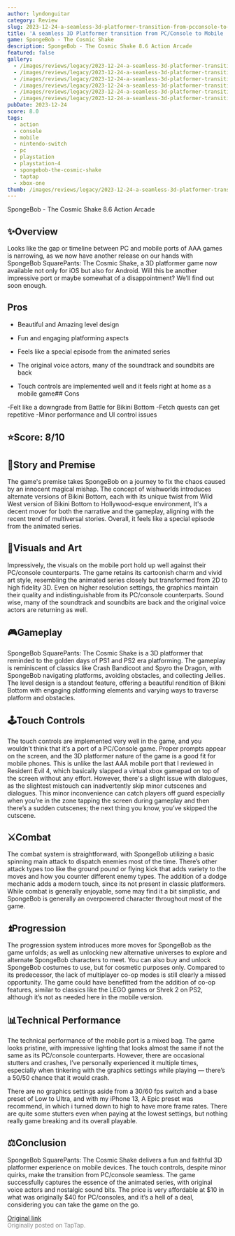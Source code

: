 ```yaml
---
author: lyndonguitar
category: Review
slug: 2023-12-24-a-seamless-3d-platformer-transition-from-pcconsole-to-mobile-review-spongebob-the-cosm
title: 'A seamless 3D Platformer transition from PC/Console to Mobile | Review: SpongeBob - The Cosmic Shake'
game: SpongeBob - The Cosmic Shake
description: SpongeBob - The Cosmic Shake 8.6 Action Arcade
featured: false
gallery:
  - /images/reviews/legacy/2023-12-24-a-seamless-3d-platformer-transition-from-pcconsole-to-mobile--review-spongebob---the-cosm-0.avif
  - /images/reviews/legacy/2023-12-24-a-seamless-3d-platformer-transition-from-pcconsole-to-mobile--review-spongebob---the-cosm-1.avif
  - /images/reviews/legacy/2023-12-24-a-seamless-3d-platformer-transition-from-pcconsole-to-mobile--review-spongebob---the-cosm-2.avif
  - /images/reviews/legacy/2023-12-24-a-seamless-3d-platformer-transition-from-pcconsole-to-mobile--review-spongebob---the-cosm-3.avif
  - /images/reviews/legacy/2023-12-24-a-seamless-3d-platformer-transition-from-pcconsole-to-mobile--review-spongebob---the-cosm-4.avif
  - /images/reviews/legacy/2023-12-24-a-seamless-3d-platformer-transition-from-pcconsole-to-mobile--review-spongebob---the-cosm-5.avif
pubDate: 2023-12-24
score: 8.0
tags:
  - action
  - console
  - mobile
  - nintendo-switch
  - pc
  - playstation
  - playstation-4
  - spongebob-the-cosmic-shake
  - taptap
  - xbox-one
thumb: /images/reviews/legacy/2023-12-24-a-seamless-3d-platformer-transition-from-pcconsole-to-mobile--review-spongebob---the-cosm-0.avif
---
```


SpongeBob - The Cosmic Shake
8.6
Action
Arcade


## ✨Overview

Looks like the gap or timeline between PC and mobile ports of AAA games is narrowing, as we now have another release on our hands with SpongeBob SquarePants: The Cosmic Shake, a 3D platformer game now available not only for iOS but also for Android. Will this be another impressive port or maybe somewhat of a disappointment? We’ll find out soon enough.




## Pros



- Beautiful and Amazing level design

- Fun and engaging platforming aspects

- Feels like a special episode from the animated series

- The original voice actors, many of the soundtrack and soundbits are back

- Touch controls are implemented well and it feels right at home as a mobile game## Cons


-Felt like a downgrade from Battle for Bikini Bottom
-Fetch quests can get repetitive
-Minor performance and UI control issues


## ⭐️Score: 8/10


## 📖Story and Premise

The game's premise takes SpongeBob on a journey to fix the chaos caused by an innocent magical mishap. The concept of wishworlds introduces alternate versions of Bikini Bottom, each with its unique twist from Wild West version of Bikini Bottom to Hollywood-esque environment, It's a decent mover for both the narrative and the gameplay, aligning with the recent trend of multiversal stories. Overall, it feels like a special episode from the animated series.


## 🎨Visuals and Art

Impressively, the visuals on the mobile port hold up well against their PC/console counterparts. The game retains its cartoonish charm and vivid art style, resembling the animated series closely but transformed from 2D to high fidelity 3D. Even on higher resolution settings, the graphics maintain their quality and indistinguishable from its PC/console counterparts. Sound wise, many of the soundtrack and soundbits are back and the original voice actors are returning as well.


## 🎮Gameplay

SpongeBob SquarePants: The Cosmic Shake is a 3D platformer that reminded to the golden days of PS1 and PS2 era platforming. The gameplay is reminiscent of classics like Crash Bandicoot and Spyro the Dragon, with SpongeBob navigating platforms, avoiding obstacles, and collecting Jellies. The level design is a standout feature, offering a beautiful rendition of Bikini Bottom with engaging platforming elements and varying ways to traverse platform and obstacles.


## 🕹Touch Controls

The touch controls are implemented very well in the game, and you wouldn’t think that it’s a port of a PC/Console game. Proper prompts appear on the screen, and the 3D platformer nature of the game is a good fit for mobile phones. This is unlike the last AAA mobile port that I reviewed in Resident Evil 4, which basically slapped a virtual xbox gamepad on top of the screen without any effort. However, there's a slight issue with dialogues, as the slightest mistouch can inadvertently skip minor cutscenes and dialogues. This minor inconvenience can catch players off guard especially when you’re in the zone tapping the screen during gameplay and then there’s a sudden cutscenes; the next thing you know, you’ve skipped the cutscene.


## ⚔️Combat

The combat system is straightforward, with SpongeBob utilizing a basic spinning main attack to dispatch enemies most of the time. There’s other attack types too like the ground pound or flying kick that adds variety to the moves and how you counter different enemy types. The addition of a dodge mechanic adds a modern touch, since its not present in classic platformers. While combat is generally enjoyable, some may find it a bit simplistic, and SpongeBob is generally an overpowered character throughout most of the game.


## ⏫Progression

The progression system introduces more moves for SpongeBob as the game unfolds; as well as unlocking new alternative universes to explore and alternate SpongeBob characters to meet. You can also buy and unlock SpongeBob costumes to use, but for cosmetic purposes only. Compared to its predecessor, the lack of multiplayer co-op modes is still clearly a missed opportunity. The game could have benefitted from the addition of co-op features, similar to classics like the LEGO games or Shrek 2 on PS2, although it’s not as needed here in the mobile version.


## 📊Technical Performance

The technical performance of the mobile port is a mixed bag. The game looks pristine, with impressive lighting that looks almost the same if not the same as its PC/console counterparts. However, there are occasional stutters and crashes, I’ve personally experienced it multiple times, especially when tinkering with the graphics settings while playing — there’s a 50/50 chance that it would crash.

There are no graphics settings aside from a 30/60 fps switch and a base preset of Low to Ultra, and with my iPhone 13, A Epic preset was recommend, in which i turned down to high to have more frame rates. There are quite some stutters even when paying at the lowest settings, but nothing really game breaking and its overall playable.


## ⚖️Conclusion

SpongeBob SquarePants: The Cosmic Shake delivers a fun and faithful 3D platformer experience on mobile devices. The touch controls, despite minor quirks, make the transition from PC/console seamless. The game successfully captures the essence of the animated series, with original voice actors and nostalgic sound bits. The price is very affordable at $10 in what was originally $40 for PC/consoles, and it’s a hell of a deal, considering you can take the game on the go.

[Original link](https://www.taptap.io/post/6698734)<br><span style="font-size: 0.95em; color: #888;">Originally posted on TapTap.</span>